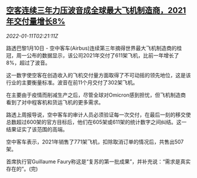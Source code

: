 <!--1641868263000-->
[空客连续三年力压波音成全球最大飞机制造商，2021年交付量增长8%](https://cn.reuters.com/article/airbus-delivery-global-rank-0111-idCNKBS2JL06A)
------

<div><i>2022-01-11T02:21:11Z</i></div><p>路透巴黎1月10日 - 空中客车(Airbus)连续第三年摘得世界最大飞机制造商的桂冠，周一公布的数据显示，该公司2021年交付了611架飞机，比前一年增长了8%，超过了波音。</p><p>这一数字使空客在创造收入的飞机交付量方面取得了不可动摇的领先地位，这是该行业的主要衡量标准。波音在前11个月交付了302架飞机。</p><p>在主要由于疫情而削减生产之后，尽管全球对Omicron感到担忧，但飞机制造商看到了对中程客机和货运飞机的更多需求。</p><p>路透上周报导说，空中客车的审计人员必须验证每一次交付，在最后一刻的移交使总数超过600架的官方目标后，他们在605架或611架的统计数字之间纠结。这一结果证实了该范围的高端。</p><p>空中客车表示，2021年销售了771架飞机，扣除取消订单的情况后，共售出507架。</p><p>首席执行官Guillaume Faury称这是“复苏的第一批成果”，并补充说：“需求是真实存在的”。(完)</p>
